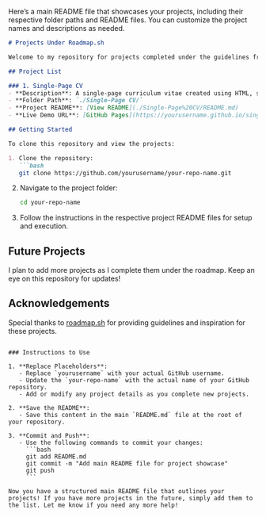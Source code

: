 Here’s a main README file that showcases your projects, including their respective folder paths and README files. You can customize the project names and descriptions as needed.

```markdown
# Projects Under Roadmap.sh

Welcome to my repository for projects completed under the guidelines from [roadmap.sh](https://roadmap.sh/projects). This repository will contain various projects, each organized in its own folder. Below is a list of the projects, along with their descriptions and paths to the respective README files.

## Project List

### 1. Single-Page CV
- **Description**: A single-page curriculum vitae created using HTML, showcasing my skills, education, and experience.
- **Folder Path**: `./Single-Page CV/`
- **Project README**: [View README](./Single-Page%20CV/README.md)
- **Live Demo URL**: [GitHub Pages](https://yourusername.github.io/single-page-cv) (replace with actual URL)

## Getting Started

To clone this repository and view the projects:

1. Clone the repository:
   ```bash
   git clone https://github.com/yourusername/your-repo-name.git
   ```

2. Navigate to the project folder:
   ```bash
   cd your-repo-name
   ```

3. Follow the instructions in the respective project README files for setup and execution.

## Future Projects

I plan to add more projects as I complete them under the roadmap. Keep an eye on this repository for updates!

## Acknowledgements

Special thanks to [roadmap.sh](https://roadmap.sh/projects) for providing guidelines and inspiration for these projects.
```

### Instructions to Use

1. **Replace Placeholders**:
   - Replace `yourusername` with your actual GitHub username.
   - Update the `your-repo-name` with the actual name of your GitHub repository.
   - Add or modify any project details as you complete new projects.

2. **Save the README**:
   - Save this content in the main `README.md` file at the root of your repository.

3. **Commit and Push**:
   - Use the following commands to commit your changes:
     ```bash
     git add README.md
     git commit -m "Add main README file for project showcase"
     git push
     ```

Now you have a structured main README file that outlines your projects! If you have more projects in the future, simply add them to the list. Let me know if you need any more help!